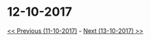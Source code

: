 # 12-10-2017





[<< Previous (11-10-2017)](https://github.com/humayuns/Workspace/blob/master/Diary/2017/October/11/notebook.md) - 
[Next (13-10-2017) >>](https://github.com/humayuns/Workspace/blob/master/Diary/2017/October/13/notebook.md)